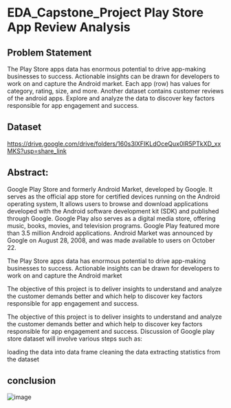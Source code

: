 # EDA_Capstone_Project Play Store App Review Analysis

## Problem Statement

The Play Store apps data has enormous potential to drive app-making businesses to success. Actionable insights can be drawn for developers to work on and capture the Android market.
Each app (row) has values for category, rating, size, and more. Another dataset contains customer reviews of the android apps.
Explore and analyze the data to discover key factors responsible for app engagement and success.

## Dataset
https://drive.google.com/drive/folders/160s3lXFIKLdOceQux0IR5PTkXD_xxMKS?usp=share_link
## Abstract: 
 	
Google Play Store and formerly Android Market, developed by Google. It serves as the official app store for certified devices running on the Android operating system, It allows users to browse and download applications developed with the Android software development kit (SDK) and published through Google. Google Play also serves as a digital media store, offering music, books, movies, and television programs. 
Google Play featured more than 3.5 million Android applications. Android Market was announced by Google on August 28, 2008, and was made available to users on October 22.  

The Play Store apps data has enormous potential to drive app-making businesses to success. Actionable insights can be drawn for developers to work on and capture the Android market 

The objective of this project is to deliver insights to understand and analyze the customer demands better and which help to discover key factors responsible for app engagement and success.

The objective of this project is to deliver insights to understand and analyze the customer demands better and which help to discover key factors responsible for app engagement and success.
Discussion of Google play store dataset will involve various steps such as:

loading the data into data frame
cleaning the data
extracting statistics from the dataset

## conclusion
![image](https://user-images.githubusercontent.com/98402439/204295591-bed13591-7f6f-4471-8982-b627e20df404.png)



